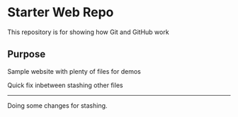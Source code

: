 # Starter Web Repo

This repository is for showing how Git and GitHub work

## Purpose

Sample website with plenty of files for demos

Quick fix inbetween stashing other files

--------------------------------

Doing some changes for stashing.
